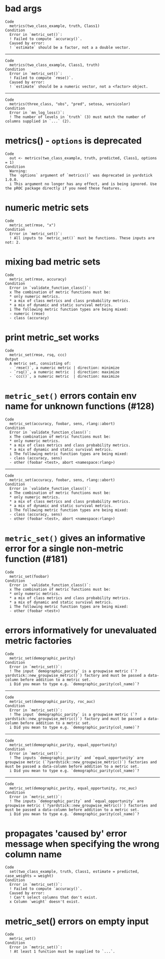 # bad args

    Code
      metrics(two_class_example, truth, Class1)
    Condition
      Error in `metric_set()`:
      ! Failed to compute `accuracy()`.
      Caused by error:
      ! `estimate` should be a factor, not a a double vector.

---

    Code
      metrics(two_class_example, Class1, truth)
    Condition
      Error in `metric_set()`:
      ! Failed to compute `rmse()`.
      Caused by error:
      ! `estimate` should be a numeric vector, not a <factor> object.

---

    Code
      metrics(three_class, "obs", "pred", setosa, versicolor)
    Condition
      Error in `mn_log_loss()`:
      ! The number of levels in `truth` (3) must match the number of columns supplied in `...` (2).

# metrics() - `options` is deprecated

    Code
      out <- metrics(two_class_example, truth, predicted, Class1, options = 1)
    Condition
      Warning:
      The `options` argument of `metrics()` was deprecated in yardstick 1.0.0.
      i This argument no longer has any effect, and is being ignored. Use the pROC package directly if you need these features.

# numeric metric sets

    Code
      metric_set(rmse, "x")
    Condition
      Error in `metric_set()`:
      ! All inputs to `metric_set()` must be functions. These inputs are not: 2.

# mixing bad metric sets

    Code
      metric_set(rmse, accuracy)
    Condition
      Error in `validate_function_class()`:
      x The combination of metric functions must be:
      * only numeric metrics.
      * a mix of class metrics and class probability metrics.
      * a mix of dynamic and static survival metrics.
      i The following metric function types are being mixed:
      - numeric (rmse)
      - class (accuracy)

# print metric_set works

    Code
      metric_set(rmse, rsq, ccc)
    Output
      A metric set, consisting of:
      - `rmse()`, a numeric metric | direction: minimize
      - `rsq()`, a numeric metric  | direction: maximize
      - `ccc()`, a numeric metric  | direction: maximize

# `metric_set()` errors contain env name for unknown functions (#128)

    Code
      metric_set(accuracy, foobar, sens, rlang::abort)
    Condition
      Error in `validate_function_class()`:
      x The combination of metric functions must be:
      * only numeric metrics.
      * a mix of class metrics and class probability metrics.
      * a mix of dynamic and static survival metrics.
      i The following metric function types are being mixed:
      - class (accuracy, sens)
      - other (foobar <test>, abort <namespace:rlang>)

---

    Code
      metric_set(accuracy, foobar, sens, rlang::abort)
    Condition
      Error in `validate_function_class()`:
      x The combination of metric functions must be:
      * only numeric metrics.
      * a mix of class metrics and class probability metrics.
      * a mix of dynamic and static survival metrics.
      i The following metric function types are being mixed:
      - class (accuracy, sens)
      - other (foobar <test>, abort <namespace:rlang>)

# `metric_set()` gives an informative error for a single non-metric function (#181)

    Code
      metric_set(foobar)
    Condition
      Error in `validate_function_class()`:
      x The combination of metric functions must be:
      * only numeric metrics.
      * a mix of class metrics and class probability metrics.
      * a mix of dynamic and static survival metrics.
      i The following metric function types are being mixed:
      - other (foobar <test>)

# errors informatively for unevaluated metric factories

    Code
      metric_set(demographic_parity)
    Condition
      Error in `metric_set()`:
      ! The input `demographic_parity` is a groupwise metric (`?yardstick::new_groupwise_metric()`) factory and must be passed a data-column before addition to a metric set.
      i Did you mean to type e.g. `demographic_parity(col_name)`?

---

    Code
      metric_set(demographic_parity, roc_auc)
    Condition
      Error in `metric_set()`:
      ! The input `demographic_parity` is a groupwise metric (`?yardstick::new_groupwise_metric()`) factory and must be passed a data-column before addition to a metric set.
      i Did you mean to type e.g. `demographic_parity(col_name)`?

---

    Code
      metric_set(demographic_parity, equal_opportunity)
    Condition
      Error in `metric_set()`:
      ! The inputs `demographic_parity` and `equal_opportunity` are groupwise metric (`?yardstick::new_groupwise_metric()`) factories and must be passed a data-column before addition to a metric set.
      i Did you mean to type e.g. `demographic_parity(col_name)`?

---

    Code
      metric_set(demographic_parity, equal_opportunity, roc_auc)
    Condition
      Error in `metric_set()`:
      ! The inputs `demographic_parity` and `equal_opportunity` are groupwise metric (`?yardstick::new_groupwise_metric()`) factories and must be passed a data-column before addition to a metric set.
      i Did you mean to type e.g. `demographic_parity(col_name)`?

# propagates 'caused by' error message when specifying the wrong column name

    Code
      set(two_class_example, truth, Class1, estimate = predicted, case_weights = weight)
    Condition
      Error in `metric_set()`:
      ! Failed to compute `accuracy()`.
      Caused by error:
      ! Can't select columns that don't exist.
      x Column `weight` doesn't exist.

# metric_set() errors on empty input

    Code
      metric_set()
    Condition
      Error in `metric_set()`:
      ! At least 1 function must be supplied to `...`.

